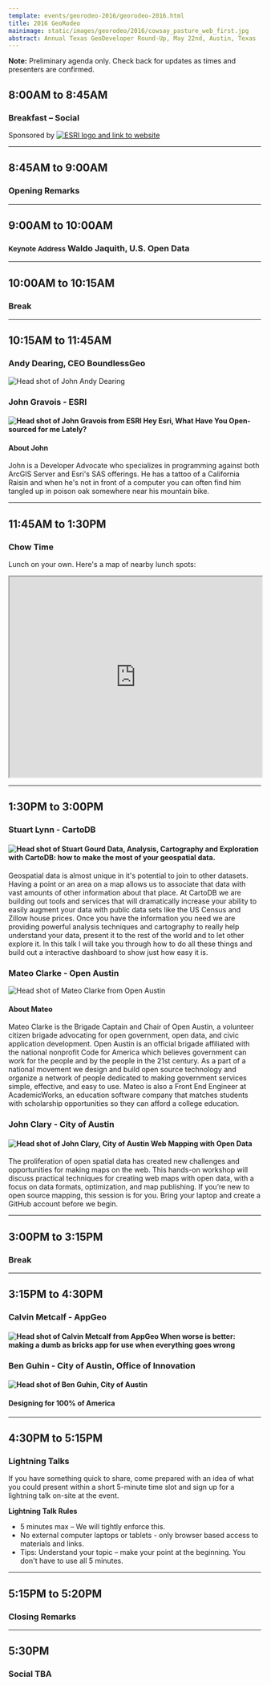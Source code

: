 ```yaml
---
template: events/georodeo-2016/georodeo-2016.html
title: 2016 GeoRodeo
mainimage: static/images/georodeo/2016/cowsay_pasture_web_first.jpg
abstract: Annual Texas GeoDeveloper Round-Up, May 22nd, Austin, Texas
---
```


<p class="lead"><strong>Note:</strong> Preliminary agenda only. Check back for updates as times and presenters are confirmed.</p>

## 8:00AM to 8:45AM
### Breakfast – Social

Sponsored by <a href="http://www.esri.com"><img src="{{m.link('static/images/logos/esri_web_md.png')}}" alt="ESRI logo and link to website"></a>

****

## 8:45AM to 9:00AM
### Opening Remarks

****

## 9:00AM to 10:00AM

<h3><small>Keynote Address</small>
Waldo Jaquith, U.S. Open Data</h3>

*****

## 10:00AM to 10:15AM
### Break

****

## 10:15AM to 11:45AM

<div class="gr-presenter-container"><h3> Andy Dearing, CEO BoundlessGeo</h3>
<img class="img-circle pull-right presenter" src="{{m.link('static/images/georodeo/2016/andy_dearing.jpg')}}" alt="Head shot of John Andy Dearing"> 
</div>

<h3>John Gravois - ESRI</h3>

<h4><img class="img-circle pull-right presenter" src="{{m.link('static/images/georodeo/2016/john_gravois.jpg')}}" alt="Head shot of John Gravois from ESRI"> Hey Esri, What Have You Open-sourced for me Lately?</h4>

#### About John
John is a Developer Advocate who specializes in programming against both ArcGIS Server and Esri's SAS offerings.  He has a tattoo of a California Raisin and when he's not in front of a computer you can often find him tangled up in poison oak somewhere near his mountain bike.

****

## 11:45AM to 1:30PM

### Chow Time

Lunch on your own. Here's a map of nearby lunch spots:

<iframe src="https://www.google.com/maps/d/embed?mid=zd5XoMCEujcc.k_86BbpIkUR0" width="100%" height="400"></iframe>

*****

## 1:30PM to 3:00PM

### Stuart Lynn - CartoDB 
<h4><img class="img-circle pull-right presenter" src="{{m.link('static/images/georodeo/2016/stuart_gourd.jpg')}}" alt="Head shot of Stuart Gourd"> Data, Analysis, Cartography and Exploration with CartoDB: how to make the most of your geospatial data. </h4>

Geospatial data is almost unique in it's potential to join to other datasets. Having a point or an area on a map allows us to associate that data with vast amounts of other information about that place. At CartoDB we are building out tools and services that will dramatically increase your ability to easily augment your data with public data sets like the US Census and Zillow house prices. Once you have the information you need we are providing powerful analysis techniques and cartography to really help understand your data, present it to the rest of the world and to let other explore it. In this talk I will take you through how to do all these things and build out a interactive dashboard to show just how easy it is. 

### Mateo Clarke - Open Austin
<img class="img-circle pull-right presenter" src="{{m.link('static/images/georodeo/2016/mateo_clarke.jpg')}}" alt="Head shot of Mateo Clarke from Open Austin">

#### About Mateo
Mateo Clarke is the Brigade Captain and Chair of Open Austin, a volunteer citizen brigade advocating for open government, open data, and civic application development. Open Austin is an official brigade affiliated with the national nonprofit Code for America which believes government can work for the people and by the people in the 21st century. As a part of a national movement we design and build open source technology and organize a network of people dedicated to making government services simple, effective, and easy to use. Mateo is also a Front End Engineer at AcademicWorks, an education software company that matches students with scholarship opportunities so they can afford a college education.

### John Clary - City of Austin
<h4><img class="img-circle pull-right presenter" src="{{m.link('static/images/georodeo/2016/john_clary_th.jpg')}}" alt="Head shot of  John Clary, City of Austin"> Web Mapping with Open Data</h4>

The proliferation of open spatial data has created new challenges and opportunities for making maps on the web. This hands-on workshop will discuss practical techniques for creating web maps with open data, with a focus on data formats, optimization, and map publishing. If you’re new to open source mapping, this session is for you. Bring your laptop and create a GitHub account before we begin.

******

## 3:00PM to 3:15PM

### Break

******

## 3:15PM to 4:30PM

<div class="gr-presenter-container">
<h3>Calvin Metcalf - AppGeo</h3>
<h4><img class="img-circle pull-right presenter" src="{{m.link('static/images/georodeo/2016/calvin_metcalf.jpg')}}" alt="Head shot of Calvin Metcalf from AppGeo"> When worse is better: making a dumb as bricks app for use when everything goes wrong</h4></div>

<div class="gr-presenter-container">
<h3>Ben Guhin - City of Austin, Office of Innovation</h3>
<h4><img class="img-circle pull-right presenter" src="{{m.link('static/images/georodeo/2016/ben_guhin.jpg')}}" alt="Head shot of  Ben Guhin, City of Austin"><h4> Designing for 100% of America</h4>
</div>

****

## 4:30PM to 5:15PM
### Lightning Talks

If you have something quick to share, come prepared with an idea of what you could present within a short 5-minute time slot and sign up for a lightning talk on-site at the event.

**Lightning Talk Rules**
- 5 minutes max – We will tightly enforce this.
- No external computer laptops or tablets - only browser based access to materials and links.
- Tips: Understand your topic – make your point at the beginning. You don't have to use all 5 minutes.

****

## 5:15PM to 5:20PM

### Closing Remarks

****

## 5:30PM
### Social TBA





